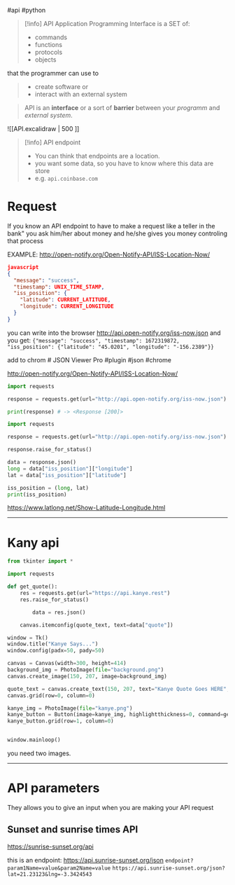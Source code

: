 #api #python 

>[!info] API
>Application Programming Interface is a SET of:
>- commands
>- functions
>- protocols
>- objects
>
that the programmer can use to
> - create software or 
> - interact with an external system

> API is an **interface** or a sort of **barrier** between your *programm* and *external system*.

![[API.excalidraw | 500 ]] 



>[!info] API endpoint
>- You can think that  endpoints are a location.
>- you want some data, so you have to know where this data are store
>-  e.g. `api.coinbase.com`

# Request
If you know an API endpoint to have to make a request 
	like a teller in the bank"
		you ask him/her about money and he/she gives you money controling that process


EXAMPLE:
http://open-notify.org/Open-Notify-API/ISS-Location-Now/
```json
javascript
{
  "message": "success", 
  "timestamp": UNIX_TIME_STAMP, 
  "iss_position": {
    "latitude": CURRENT_LATITUDE, 
    "longitude": CURRENT_LONGITUDE
  }
}
```

you can write into the browser http://api.open-notify.org/iss-now.json and you get:
`{"message": "success", "timestamp": 1672319872, "iss_position": {"latitude": "45.0201", "longitude": "-156.2389"}}`

add to chrom # JSON Viewer Pro
#plugin #json #chrome 

http://open-notify.org/Open-Notify-API/ISS-Location-Now/
```python
import requests

response = requests.get(url="http://api.open-notify.org/iss-now.json")

print(response) # -> <Response [200]>
```

```python
import requests

response = requests.get(url="http://api.open-notify.org/iss-now.json")

response.raise_for_status()

data = response.json()
long = data["iss_position"]["longitude"]
lat = data["iss_position"]["latitude"]

iss_position = (long, lat)
print(iss_position)
```


https://www.latlong.net/Show-Latitude-Longitude.html

---
# Kany api
```python
from tkinter import *

import requests

def get_quote():
    res = requests.get(url="https://api.kanye.rest")
    res.raise_for_status()

		data = res.json()

    canvas.itemconfig(quote_text, text=data["quote"])

window = Tk()
window.title("Kanye Says...")
window.config(padx=50, pady=50)

canvas = Canvas(width=300, height=414)
background_img = PhotoImage(file="background.png")
canvas.create_image(150, 207, image=background_img)

quote_text = canvas.create_text(150, 207, text="Kanye Quote Goes HERE", width=250, font=("Arial", 30, "bold"), fill="white")
canvas.grid(row=0, column=0)

kanye_img = PhotoImage(file="kanye.png")
kanye_button = Button(image=kanye_img, highlightthickness=0, command=get_quote)
kanye_button.grid(row=1, column=0)


window.mainloop()
```

you need two images.

----
# API parameters
They allows you to give an input when you are making your API request

## Sunset and sunrise times API
https://sunrise-sunset.org/api

this is an endpoint: https://api.sunrise-sunset.org/json
`endpoint?param1Name=value&param2Name=value`
`https://api.sunrise-sunset.org/json?lat=21.23123&lng=-3.3424543`






